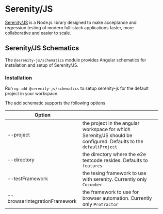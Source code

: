 # Serenity/JS
[Serenity/JS](https://serenity-js.org) is a Node.js library designed to make acceptance and regression testing
of modern full-stack applications faster, more collaborative and easier to scale.

## Serenity/JS Schematics

The `@serenity-js/schematics` module provides Angular schematics for installation and setup of Serenity/JS.

### Installation

Run `ng add @serenity-js/schematics` to setup serenity-js for the default project in your workspace.

The add schematic supports the following options

| Option | |
| -- | -- |
| --project | the project in the angular workspace for which Serenity/JS should be configured. Defaults to the `defaultProject` |
| --directory | the directory where the e2e testcode resides. Defaults to `features` |
| --testFramework | the tesing framework to use with serenity. Currently only `Cucumber` |  
| --browserIntegrationFramework | the framework to use for browser automation. Currently only `Protractor` |